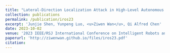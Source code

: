 ```yaml
---
title: "Lateral-Direction Localization Attack in High-Level Autonomous Driving: Domain-Specific Defense Opportunity via Lane Detection"
collection: publications
permalink: /publication/iros23
excerpt: 'Junjie Shen, Yunpeng Luo, <u>Ziwen Wan</u>, Qi Alfred Chen'
date: 2023-10-02
venue: '2023 IEEE/RSJ International Conference on Intelligent Robots and Systems, IROS'
paperurl: 'http://ziwenwan.github.io/files/iros23.pdf'
citation: 
---
```

